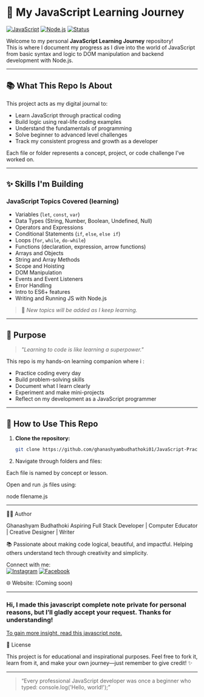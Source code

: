 # 🚀 My JavaScript Learning Journey

[![JavaScript](https://img.shields.io/badge/JavaScript-In%20Progress-yellow?style=flat-square&logo=javascript)](https://developer.mozilla.org/en-US/docs/Web/JavaScript)
[![Node.js](https://img.shields.io/badge/Node.js-Installed-green?style=flat-square&logo=node.js)](https://nodejs.org/)
[![Status](https://img.shields.io/badge/Status-Ongoing-blue?style=flat-square)]()

Welcome to my personal **JavaScript Learning Journey** repository!  
This is where I document my progress as I dive into the world of JavaScript from basic syntax and logic to DOM manipulation and backend development with Node.js.

---

## 📚 What This Repo Is About

This project acts as my digital journal to:

- Learn JavaScript through practical coding
- Build logic using real-life coding examples
- Understand the fundamentals of programming
- Solve beginner to advanced level challenges
- Track my consistent progress and growth as a developer

Each file or folder represents a concept, project, or code challenge I’ve worked on.

---

## ✨ Skills I'm Building

### JavaScript Topics Covered (learning)

* Variables (`let`, `const`, `var`)
* Data Types (String, Number, Boolean, Undefined, Null)
* Operators and Expressions
* Conditional Statements (`if`, `else`, `else if`)
* Loops (`for`, `while`, `do-while`)
* Functions (declaration, expression, arrow functions)
* Arrays and Objects
* String and Array Methods
* Scope and Hoisting
* DOM Manipulation
* Events and Event Listeners
* Error Handling
* Intro to ES6+ features
* Writing and Running JS with Node.js

> 🧪 *New topics will be added as I keep learning.*

---

## 🎯 Purpose

> *"Learning to code is like learning a superpower."*

This repo is my hands-on learning companion where i :

- Practice coding every day
- Build problem-solving skills
- Document what I learn clearly
- Experiment and make mini-projects
- Reflect on my development as a JavaScript programmer

---

## 🧠 How to Use This Repo

1. **Clone the repository:**

   ```bash
   git clone https://github.com/ghanashyambudhathoki01/JavaScript-Practice-Journey.git
2. Navigate through folders and files:

Each file is named by concept or lesson.

Open and run .js files using:

node filename.js





---

🧑‍🎓 Author

Ghanashyam Budhathoki
Aspiring Full Stack Developer | Computer Educator | Creative Designer | Writer

📚 Passionate about making code logical, beautiful, and impactful.
Helping others understand tech through creativity and simplicity.

Connect with me: <br>
[![Instagram](https://img.shields.io/badge/Instagram-Active-E4405F?style=flat-square&logo=instagram&logoColor=white)](https://www.instagram.com/ghanashyam_072?igsh=dm9yZHZhYjJmcHZ6)
[![Facebook](https://img.shields.io/badge/Facebook-Active-1877F2?style=flat-square&logo=facebook&logoColor=white)](https://www.facebook.com/samraz.budathoki.1)
 

🌐 Website: (Coming soon)


---
<h3>Hi,  I made this javascript complete note private for personal reasons, but I’ll gladly accept your request. Thanks for understanding! </h3>
<a href="https://www.notion.so/JavaScript-Complete-Note-26cc3cb5e1a68073995ed3457b123fe1?source=copy_link" target="_blank">To gain more insight, read this javascript note.</a>

📜 License

This project is for educational and inspirational purposes.
Feel free to fork it, learn from it, and make your own journey—just remember to give credit! ✨


---

> “Every professional JavaScript developer was once a beginner who typed: console.log('Hello, world!');”
